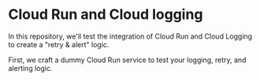 # Cloud Run and Cloud logging
In this repository, we'll test the integration of Cloud Run and Cloud Logging to create a "retry &amp; alert" logic.

First, we craft a dummy Cloud Run service to test your logging, retry, and alerting logic. 



